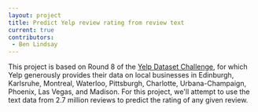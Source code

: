 ```yaml
---
layout: project
title: Predict Yelp review rating from review text
current: true
contributors:
 - Ben Lindsay
---
```


This project is based on Round 8 of the [Yelp Dataset Challenge](https://www.yelp.com/dataset_challenge), for which Yelp generously provides their data on local businesses in Edinburgh, Karlsruhe, Montreal, Waterloo, Pittsburgh, Charlotte, Urbana-Champaign, Phoenix, Las Vegas, and Madison. For this project, we'll attempt to use the text data from 2.7 million reviews to predict the rating of any given review.
